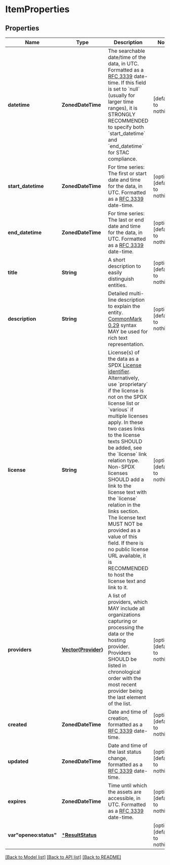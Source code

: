 # ItemProperties


## Properties
Name | Type | Description | Notes
------------ | ------------- | ------------- | -------------
**datetime** | **ZonedDateTime** | The searchable date/time of the data, in UTC. Formatted as a [RFC 3339](https://www.rfc-editor.org/rfc/rfc3339.html) date-time.  If this field is set to &#x60;null&#x60; (usually for larger time ranges), it is STRONGLY RECOMMENDED to specify both &#x60;start_datetime&#x60; and &#x60;end_datetime&#x60; for STAC compliance. | [default to nothing]
**start_datetime** | **ZonedDateTime** | For time series: The first or start date and time for the data, in UTC. Formatted as a [RFC 3339](https://www.rfc-editor.org/rfc/rfc3339.html) date-time. | [optional] [default to nothing]
**end_datetime** | **ZonedDateTime** | For time series: The last or end date and time for the data, in UTC. Formatted as a [RFC 3339](https://www.rfc-editor.org/rfc/rfc3339.html) date-time. | [optional] [default to nothing]
**title** | **String** | A short description to easily distinguish entities. | [optional] [default to nothing]
**description** | **String** | Detailed multi-line description to explain the entity.  [CommonMark 0.29](http://commonmark.org/) syntax MAY be used for rich text representation. | [optional] [default to nothing]
**license** | **String** | License(s) of the data as a SPDX [License identifier](https://spdx.org/licenses/). Alternatively, use &#x60;proprietary&#x60; if the license is not on the SPDX license list or &#x60;various&#x60; if multiple licenses apply. In these two cases links to the license texts SHOULD be added, see the &#x60;license&#x60; link relation type.  Non-SPDX licenses SHOULD add a link to the license text with the &#x60;license&#x60; relation in the links section. The license text MUST NOT be provided as a value of this field. If there is no public license URL available, it is RECOMMENDED to host the license text and link to it. | [optional] [default to nothing]
**providers** | [**Vector{Provider}**](Provider.md) | A list of providers, which MAY include all organizations capturing or processing the data or the hosting provider. Providers SHOULD be listed in chronological order with the most recent provider being the last element of the list. | [optional] [default to nothing]
**created** | **ZonedDateTime** | Date and time of creation, formatted as a [RFC 3339](https://www.rfc-editor.org/rfc/rfc3339.html) date-time. | [optional] [default to nothing]
**updated** | **ZonedDateTime** | Date and time of the last status change, formatted as a [RFC 3339](https://www.rfc-editor.org/rfc/rfc3339.html) date-time. | [optional] [default to nothing]
**expires** | **ZonedDateTime** | Time until which the assets are accessible, in UTC. Formatted as a [RFC 3339](https://www.rfc-editor.org/rfc/rfc3339.html) date-time. | [optional] [default to nothing]
**var&quot;openeo:status&quot;** | [***ResultStatus**](ResultStatus.md) |  | [optional] [default to nothing]


[[Back to Model list]](../README.md#models) [[Back to API list]](../README.md#api-endpoints) [[Back to README]](../README.md)


